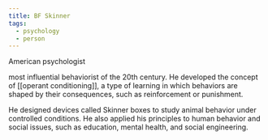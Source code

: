 ```yaml
---
title: BF Skinner
tags:
  - psychology
  - person
---
```

 American psychologist 
 
 most influential behaviorist of the 20th century. 
 He developed the concept of [[operant conditioning]], a type of learning in which behaviors are shaped by their consequences, such as reinforcement or punishment. 
 
 He designed devices called Skinner boxes to study animal behavior under controlled conditions. He also applied his principles to human behavior and social issues, such as education, mental health, and social engineering.